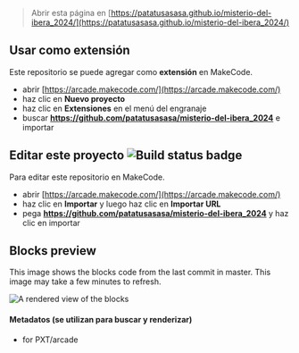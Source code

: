  


> Abrir esta página en [https://patatusasasa.github.io/misterio-del-ibera_2024/](https://patatusasasa.github.io/misterio-del-ibera_2024/)

## Usar como extensión

Este repositorio se puede agregar como **extensión** en MakeCode.

* abrir [https://arcade.makecode.com/](https://arcade.makecode.com/)
* haz clic en **Nuevo proyecto**
* haz clic en **Extensiones** en el menú del engranaje
* buscar **https://github.com/patatusasasa/misterio-del-ibera_2024** e importar

## Editar este proyecto ![Build status badge](https://github.com/patatusasasa/misterio-del-ibera_2024/workflows/MakeCode/badge.svg)

Para editar este repositorio en MakeCode.

* abrir [https://arcade.makecode.com/](https://arcade.makecode.com/)
* haz clic en **Importar** y luego haz clic en **Importar URL**
* pega **https://github.com/patatusasasa/misterio-del-ibera_2024** y haz clic en importar

## Blocks preview

This image shows the blocks code from the last commit in master.
This image may take a few minutes to refresh.

![A rendered view of the blocks](https://github.com/patatusasasa/misterio-del-ibera_2024/raw/master/.github/makecode/blocks.png)

#### Metadatos (se utilizan para buscar y renderizar)

* for PXT/arcade
<script src="https://makecode.com/gh-pages-embed.js"></script><script>makeCodeRender("{{ site.makecode.home_url }}", "{{ site.github.owner_name }}/{{ site.github.repository_name }}");</script>

